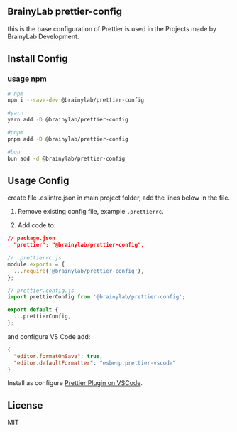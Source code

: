 ## BrainyLab prettier-config

this is the base configuration of Prettier is used in the Projects made by BrainyLab Development.

## Install Config

### usage npm

```bash
# npm
npm i --save-dev @brainylab/prettier-config

#yarn
yarn add -D @brainylab/prettier-config

#pnpm
pnpm add -D @brainylab/prettier-config

#bun
bun add -d @brainylab/prettier-config
```

## Usage Config

create file .eslintrc.json in main project folder, add the lines below in the file.

1. Remove existing config file, example `.prettierrc`.

2. Add code to:

```json
// package.json
  "prettier": "@brainylab/prettier-config",
```

```js
// .prettierrc.js
module.exports = {
  ...require('@brainylab/prettier-config'),
};
```

```js
// prettier.config.js
import prettierConfig from '@brainylab/prettier-config';

export default {
  ...prettierConfig,
};
```

and configure VS Code add:

```json
{
  "editor.formatOnSave": true,
  "editor.defaultFormatter": "esbenp.prettier-vscode"
}
```

Install as configure
[Prettier Plugin on VSCode](https://marketplace.visualstudio.com/items?itemName=esbenp.prettier-vscode).

## License

MIT
